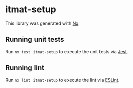 # itmat-setup

This library was generated with [Nx](https://nx.dev).


## Running unit tests

Run `nx test itmat-setup` to execute the unit tests via [Jest](https://jestjs.io).


## Running lint

Run `nx lint itmat-setup` to execute the lint via [ESLint](https://eslint.org/).

